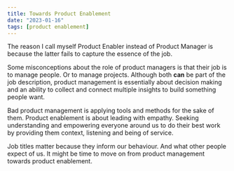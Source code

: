 ```yaml
---
title: Towards Product Enablement
date: "2023-01-16"
tags: [product enablement]
---
```


The reason I call myself Product Enabler instead of Product Manager is because the latter fails to capture the essence of the job. 

Some misconceptions about the role of product managers is that their job is to manage people. Or to manage projects. Although both **can** be part of the job description, product management is essentially about decision making and an ability to collect and connect multiple insights to build something people want.

Bad product management is applying tools and methods for the sake of them. Product enablement is about leading with empathy. Seeking understanding and empowering everyone around us to do their best work by providing them context, listening and being of service.

Job titles matter because they inform our behaviour. And what other people expect of us. It might be time to move on from product management towards product enablement.
